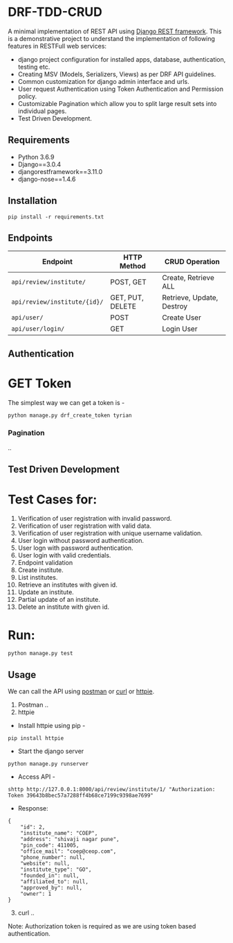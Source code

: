 # DRF-TDD-CRUD
A minimal implementation of REST API using [Django REST framework](http://www.django-rest-framework.org/).
This is a demonstrative project to understand the implementation of following features in RESTFull web services:
- django project configuration for installed apps, database, authentication, testing etc.
- Creating MSV (Models, Serializers, Views) as per DRF API guidelines.
- Common customization for django admin interface and urls.  
- User request Authentication using Token Authentication and Permission policy. 
- Customizable Pagination which allow you to split large result sets into individual pages.
- Test Driven Development.

## Requirements
- Python 3.6.9
- Django==3.0.4
- djangorestframework==3.11.0
- django-nose==1.4.6

## Installation
```
pip install -r requirements.txt
```

## Endpoints

Endpoint | HTTP Method | CRUD Operation
-- | -- |-- 
`api/review/institute/` | POST, GET | Create, Retrieve ALL
`api/review/institute/{id}/` | GET, PUT, DELETE | Retrieve, Update, Destroy
`api/user/` | POST | Create User
`api/user/login/` | GET | Login User

## Authentication

# GET Token

The simplest way we can get a token is -
```
python manage.py drf_create_token tyrian
```

### Pagination
..

## Test Driven Development

# Test Cases for:

1. Verification of user registration with invalid password.
2. Verification of user registration with valid data.
3. Verification of user registration with unique username validation.
4. User login without password authentication.
5. User logn with password authentication.
6. User login with valid credentials.
7. Endpoint validation
8. Create institute.
9. List institutes.
10. Retrieve an institutes with given id.
11. Update an institute.
12. Partial update of an institute.
13. Delete an institute with given id.

# Run:
```
python manage.py test
```

## Usage
We can call the API using [postman](https://www.postman.com/) or [curl](https://curl.haxx.se/) or [httpie](https://github.com/jakubroztocil/httpie#installation). 

1. Postman
..
2. httpie
- Install httpie using pip -
```
pip install httpie
```
- Start the django server
```
python manage.py runserver
```
- Access API -
```
shttp http://127.0.0.1:8000/api/review/institute/1/ "Authorization: Token 39643b8bec57a7288ff4b68ce7199c9398ae7699"
```
- Response:
```
{
    "id": 2,
    "institute_name": "COEP",
    "address": "shivaji nagar pune",
    "pin_code": 411005,
    "office_mail": "coep@ceop.com",
    "phone_number": null,
    "website": null,
    "institute_type": "GO",
    "founded_in": null,
    "affiliated_to": null,
    "approved_by": null,
    "owner": 1
}
```

3. curl
..

Note: Authorization token is required as we are using token based authentication.